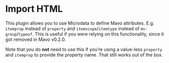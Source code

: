 # Import HTML

This plugin allows you to use Microdata to define Mavo attributes. E.g. `itemprop` instead of `property` and `itemscope`/`itemtype` instead of `mv-group`/`typeof`. This is useful if you were relying on this functionality, since it got removed in Mavo v0.2.0.

Note that you do **not** need to use this if you’re using a value-less `property` and `itemprop` to provide the property name. That still works out of the box.
